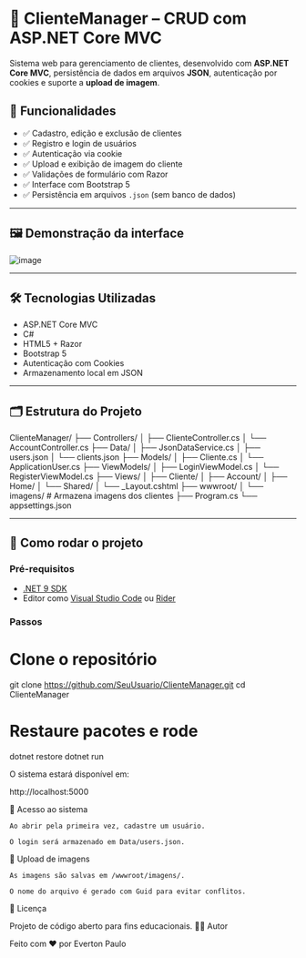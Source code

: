 # 🛒 ClienteManager – CRUD com ASP.NET Core MVC

Sistema web para gerenciamento de clientes, desenvolvido com **ASP.NET Core MVC**, persistência de dados em arquivos **JSON**, autenticação por cookies e suporte a **upload de imagem**.

## 🚀 Funcionalidades

- ✅ Cadastro, edição e exclusão de clientes
- ✅ Registro e login de usuários
- ✅ Autenticação via cookie
- ✅ Upload e exibição de imagem do cliente
- ✅ Validações de formulário com Razor
- ✅ Interface com Bootstrap 5
- ✅ Persistência em arquivos `.json` (sem banco de dados)

---

## 🖼️ Demonstração da interface

![image](https://github.com/user-attachments/assets/d98b0507-60b3-422e-b800-eb145f81b05c)


---

## 🛠️ Tecnologias Utilizadas

- ASP.NET Core MVC
- C#
- HTML5 + Razor
- Bootstrap 5
- Autenticação com Cookies
- Armazenamento local em JSON

---

## 🗂️ Estrutura do Projeto

ClienteManager/
├── Controllers/
│ ├── ClienteController.cs
│ └── AccountController.cs
├── Data/
│ ├── JsonDataService.cs
│ ├── users.json
│ └── clients.json
├── Models/
│ ├── Cliente.cs
│ └── ApplicationUser.cs
├── ViewModels/
│ ├── LoginViewModel.cs
│ └── RegisterViewModel.cs
├── Views/
│ ├── Cliente/
│ ├── Account/
│ ├── Home/
│ └── Shared/
│ └── _Layout.cshtml
├── wwwroot/
│ └── imagens/ # Armazena imagens dos clientes
├── Program.cs
└── appsettings.json


---

## 🧪 Como rodar o projeto

### Pré-requisitos

- [.NET 9 SDK](https://dotnet.microsoft.com/download)
- Editor como [Visual Studio Code](https://code.visualstudio.com/) ou [Rider](https://www.jetbrains.com/rider/)

### Passos


# Clone o repositório
git clone https://github.com/SeuUsuario/ClienteManager.git
cd ClienteManager

# Restaure pacotes e rode
dotnet restore
dotnet run

O sistema estará disponível em:

http://localhost:5000

🔐 Acesso ao sistema

    Ao abrir pela primeira vez, cadastre um usuário.

    O login será armazenado em Data/users.json.

📂 Upload de imagens

    As imagens são salvas em /wwwroot/imagens/.

    O nome do arquivo é gerado com Guid para evitar conflitos.

📄 Licença

Projeto de código aberto para fins educacionais.
🙋‍♂️ Autor

Feito com ❤️ por Everton Paulo
